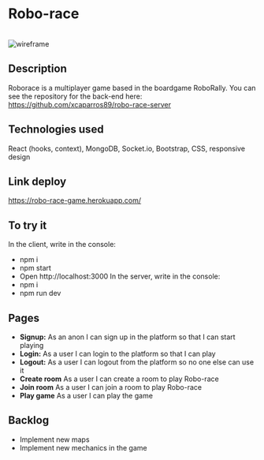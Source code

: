 # Robo-race

<br>
<img src='https://media.giphy.com/media/v95YVRxjS9lnPdDJTe/giphy.gif' alt='wireframe'>
<br>

## Description
Roborace is a multiplayer game based in the boardgame RoboRally.
You can see the repository for the back-end here: https://github.com/xcaparros89/robo-race-server

## Technologies used
React (hooks, context), MongoDB, Socket.io, Bootstrap, CSS, responsive design

## Link deploy
https://robo-race-game.herokuapp.com/

## To try it
In the client, write in the console:
- npm i
- npm start
- Open http://localhost:3000
In the server, write in the console:
- npm i
- npm run dev

## Pages

-  **Signup:** As an anon I can sign up in the platform so that I can start playing
-  **Login:** As a user I can login to the platform so that I can play
-  **Logout:** As a user I can logout from the platform so no one else can use it
-  **Create room** As a user I can create a room to play Robo-race
-  **Join room** As a user I can join a room to play Robo-race
-  **Play game** As a user I can play the game

## Backlog

- Implement new maps
- Implement new mechanics in the game
